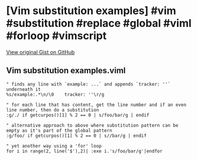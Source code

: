 # [Vim substitution examples] #vim #substitution #replace #global #viml #forloop #vimscript

[View original Gist on GitHub](https://gist.github.com/Integralist/042d1d6c93efa390b15b19e2f3f3827a)

## Vim substitution examples.viml

```viml
" finds any line with `example: ...` and appends `tracker: ''` underneath it
%s/example:.*\n/\0    tracker: ''\r/g

" for each line that has content, get the line number and if an even line number, then do a substitution
:g/./ if getcurpos()[1] % 2 == 0 | s/foo/bar/g | endif

" alternative approach to above where substitution pattern can be empty as it's part of the global pattern
:g/foo/ if getcurpos()[1] % 2 == 0 | s//bar/g | endif

" yet another way using a 'for' loop
for i in range(2, line('$'),2)| :exe i.'s/foo/bar/g'|endfor
```

